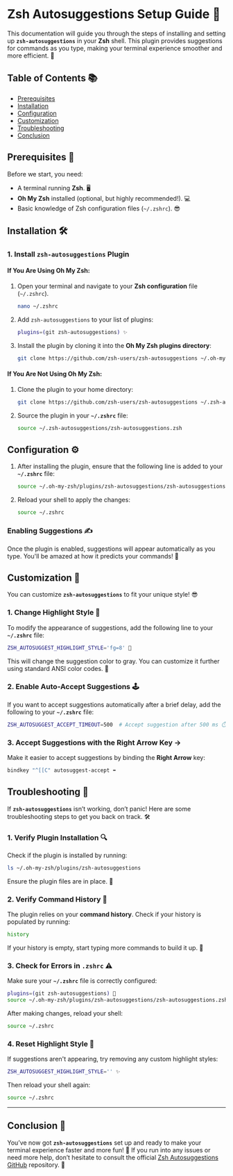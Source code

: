 
# Zsh Autosuggestions Setup Guide 🎉

This documentation will guide you through the steps of installing and setting up **`zsh-autosuggestions`** in your **Zsh** shell. This plugin provides suggestions for commands as you type, making your terminal experience smoother and more efficient. 🚀

## Table of Contents 📚
- [Prerequisites](#prerequisites)
- [Installation](#installation)
- [Configuration](#configuration)
- [Customization](#customization)
- [Troubleshooting](#troubleshooting)
- [Conclusion](#conclusion)

## <a id="prerequisites"></a>Prerequisites 🧰

Before we start, you need:
- A terminal running **Zsh**. 🖥️
- **Oh My Zsh** installed (optional, but highly recommended!). 💻
- Basic knowledge of Zsh configuration files (`~/.zshrc`). 😎

## <a id="installation"></a>Installation 🛠️

### 1. Install `zsh-autosuggestions` Plugin

#### If You Are Using **Oh My Zsh**:
1. Open your terminal and navigate to your **Zsh configuration** file (`~/.zshrc`).
   
   ```bash
   nano ~/.zshrc
   ```

2. Add `zsh-autosuggestions` to your list of plugins:
   
   ```bash
   plugins=(git zsh-autosuggestions) ✨
   ```

3. Install the plugin by cloning it into the **Oh My Zsh plugins directory**:

   ```bash
   git clone https://github.com/zsh-users/zsh-autosuggestions ~/.oh-my-zsh/plugins/zsh-autosuggestions
   ```

#### If You Are Not Using **Oh My Zsh**:
1. Clone the plugin to your home directory:

   ```bash
   git clone https://github.com/zsh-users/zsh-autosuggestions ~/.zsh-autosuggestions
   ```

2. Source the plugin in your **`~/.zshrc`** file:

   ```bash
   source ~/.zsh-autosuggestions/zsh-autosuggestions.zsh
   ```

## <a id="configuration"></a>Configuration ⚙️

1. After installing the plugin, ensure that the following line is added to your **`~/.zshrc`** file:

   ```bash
   source ~/.oh-my-zsh/plugins/zsh-autosuggestions/zsh-autosuggestions.zsh
   ```

2. Reload your shell to apply the changes:

   ```bash
   source ~/.zshrc
   ```

### Enabling Suggestions ✍️

Once the plugin is enabled, suggestions will appear automatically as you type. You'll be amazed at how it predicts your commands! 🤯

## <a id="customization"></a>Customization 🎨

You can customize **`zsh-autosuggestions`** to fit your unique style! 😎

### 1. Change Highlight Style 🎨

To modify the appearance of suggestions, add the following line to your **`~/.zshrc`** file:

```bash
ZSH_AUTOSUGGEST_HIGHLIGHT_STYLE='fg=8' 🌈
```

This will change the suggestion color to gray. You can customize it further using standard ANSI color codes. 🎨

### 2. Enable Auto-Accept Suggestions 🕹️

If you want to accept suggestions automatically after a brief delay, add the following to your **`~/.zshrc`** file:

```bash
ZSH_AUTOSUGGEST_ACCEPT_TIMEOUT=500  # Accept suggestion after 500 ms ⏱️
```

### 3. Accept Suggestions with the Right Arrow Key → 

Make it easier to accept suggestions by binding the **Right Arrow** key:

```bash
bindkey "^[[C" autosuggest-accept ➡️
```

## <a id="troubleshooting"></a>Troubleshooting 🛑

If **`zsh-autosuggestions`** isn’t working, don’t panic! Here are some troubleshooting steps to get you back on track. 🛠️

### 1. Verify Plugin Installation 🔍

Check if the plugin is installed by running:

```bash
ls ~/.oh-my-zsh/plugins/zsh-autosuggestions
```

Ensure the plugin files are in place. 📂

### 2. Verify Command History 📝

The plugin relies on your **command history**. Check if your history is populated by running:

```bash
history
```

If your history is empty, start typing more commands to build it up. 🚀

### 3. Check for Errors in `.zshrc` ⚠️

Make sure your **`~/.zshrc`** file is correctly configured:

```bash
plugins=(git zsh-autosuggestions) 🎉
source ~/.oh-my-zsh/plugins/zsh-autosuggestions/zsh-autosuggestions.zsh
```

After making changes, reload your shell:

```bash
source ~/.zshrc
```

### 4. Reset Highlight Style 🔄

If suggestions aren't appearing, try removing any custom highlight styles:

```bash
ZSH_AUTOSUGGEST_HIGHLIGHT_STYLE='' ✨
```

Then reload your shell again:

```bash
source ~/.zshrc
```

---

## <a id="conclusion"></a>Conclusion 🎯

You’ve now got **`zsh-autosuggestions`** set up and ready to make your terminal experience faster and more fun! 🎉 If you run into any issues or need more help, don’t hesitate to consult the official [Zsh Autosuggestions GitHub](https://github.com/zsh-users/zsh-autosuggestions) repository. 🌟
